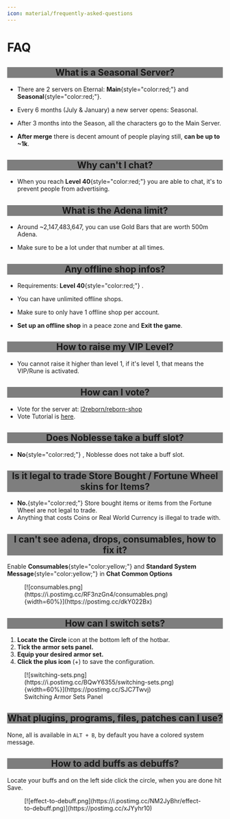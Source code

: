 ```yaml
---
icon: material/frequently-asked-questions
---
```


<style>
h2 {
    background-color: rgba(0, 0, 0, 0.5);
    text-align: center;
}
</style>

# FAQ

## What is a Seasonal Server?

- There are 2 servers on Eternal: **Main**{style="color:red;"} and **Seasonal**{style="color:red;"}.

- Every 6 months (July & January) a new server opens: Seasonal.

- After 3 months into the Season, all the characters go to the Main Server.

- **After merge** there is decent amount of people playing still, **can be up to ~1k**.

## Why can't I chat?

- When you reach **Level 40**{style="color:red;"}  you are able to chat, it's to prevent people from advertising.

## What is the Adena limit?

- Around ~2,147,483,647, you can use Gold Bars that are worth 500m Adena.

- Make sure to be a lot under that number at all times.

## Any offline shop infos?

- Requirements: **Level 40**{style="color:red;"} .

- You can have unlimited offline shops.

- Make sure to only have 1 offline shop per account.

- **Set up an offline shop** in a peace zone and **Exit the game**.

## How to raise my VIP Level?

- You cannot raise it higher than level 1, if it's level 1, that means the VIP/Rune is activated.

## How can I vote?

- Vote for the server at: [l2reborn/reborn-shop](https://l2reborn.org/reborn-shop/#eternal-il-x10)
- Vote Tutorial is [here](../getting-started/welcome.md#you-are-all-set).

## Does Noblesse take a buff slot?

- **No**{style="color:red;"} , Noblesse does not take a buff slot.

## Is it legal to trade Store Bought / Fortune Wheel skins for Items?

- **No.**{style="color:red;"}  Store bought items or items from the Fortune Wheel are not legal to trade.
- Anything that costs Coins or Real World Currency is illegal to trade with.

## I can't see adena, drops, consumables, how to fix it?
Enable **Consumables**{style="color:yellow;"} and **Standard System Message**{style="color:yellow;"} in **Chat Common Options**
<figure markdown>
[![consumables.png](https://i.postimg.cc/RF3nzGn4/consumables.png){width=60%}](https://postimg.cc/dkY022Bx)
</figure>

## How can I switch sets?

1. **Locate the Circle** icon at the bottom left of the hotbar.
2. **Tick the armor sets panel.**
3. **Equip your desired armor set.**
4. **Click the plus icon** (+) to save the configuration.

<figure markdown>
[![switching-sets.png](https://i.postimg.cc/BQwY6355/switching-sets.png){width=60%}](https://postimg.cc/SJC7Twvj)
<figcaption>Switching Armor Sets Panel</figcaption>
</figure>


## What plugins, programs, files, patches can I use?

None, all is available in `ALT + B`, by default you have a colored system message.

## How to add buffs as debuffs?

Locate your buffs and on the left side click the circle, when you are done hit Save.

<figure markdown>
[![effect-to-debuff.png](https://i.postimg.cc/NM2JyBhr/effect-to-debuff.png)](https://postimg.cc/xJYyhr10)
</figure>

